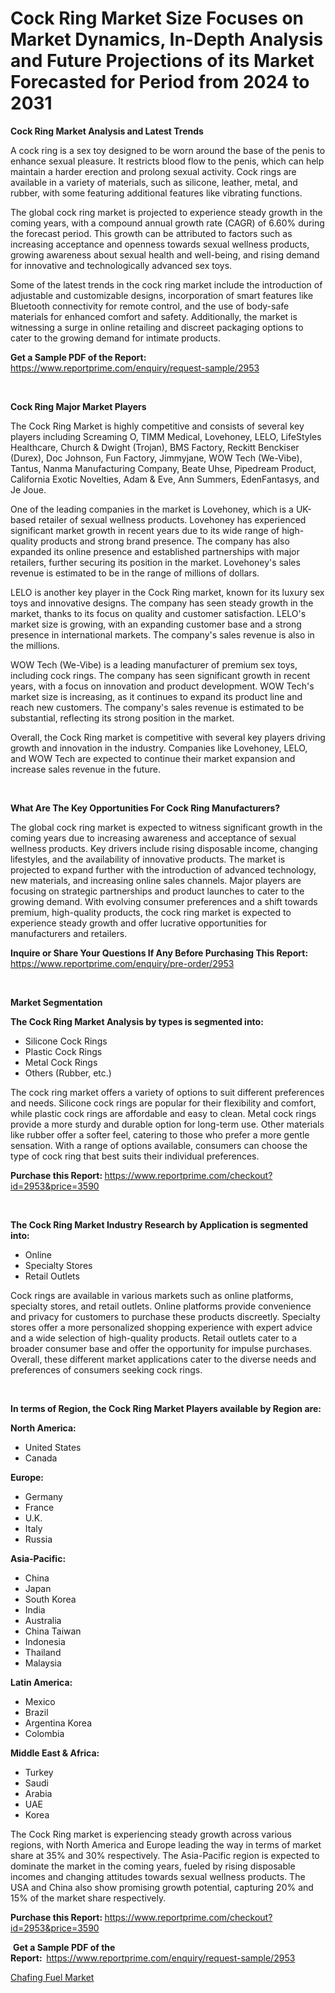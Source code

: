 <p><h1>Cock Ring Market Size Focuses on Market Dynamics, In-Depth Analysis and Future Projections of its Market Forecasted for Period from 2024 to 2031</h1></p><p><strong>Cock Ring Market Analysis and Latest Trends</strong></p>
<p><p>A cock ring is a sex toy designed to be worn around the base of the penis to enhance sexual pleasure. It restricts blood flow to the penis, which can help maintain a harder erection and prolong sexual activity. Cock rings are available in a variety of materials, such as silicone, leather, metal, and rubber, with some featuring additional features like vibrating functions.</p><p>The global cock ring market is projected to experience steady growth in the coming years, with a compound annual growth rate (CAGR) of 6.60% during the forecast period. This growth can be attributed to factors such as increasing acceptance and openness towards sexual wellness products, growing awareness about sexual health and well-being, and rising demand for innovative and technologically advanced sex toys.</p><p>Some of the latest trends in the cock ring market include the introduction of adjustable and customizable designs, incorporation of smart features like Bluetooth connectivity for remote control, and the use of body-safe materials for enhanced comfort and safety. Additionally, the market is witnessing a surge in online retailing and discreet packaging options to cater to the growing demand for intimate products.</p></p>
<p><strong>Get a Sample PDF of the Report:&nbsp;</strong> <a href="https://www.reportprime.com/enquiry/request-sample/2953">https://www.reportprime.com/enquiry/request-sample/2953</a></p>
<p>&nbsp;</p>
<p><strong>Cock Ring Major Market Players</strong></p>
<p><p>The Cock Ring Market is highly competitive and consists of several key players including Screaming O, TIMM Medical, Lovehoney, LELO, LifeStyles Healthcare, Church & Dwight (Trojan), BMS Factory, Reckitt Benckiser (Durex), Doc Johnson, Fun Factory, Jimmyjane, WOW Tech (We-Vibe), Tantus, Nanma Manufacturing Company, Beate Uhse, Pipedream Product, California Exotic Novelties, Adam & Eve, Ann Summers, EdenFantasys, and Je Joue.</p><p>One of the leading companies in the market is Lovehoney, which is a UK-based retailer of sexual wellness products. Lovehoney has experienced significant market growth in recent years due to its wide range of high-quality products and strong brand presence. The company has also expanded its online presence and established partnerships with major retailers, further securing its position in the market. Lovehoney's sales revenue is estimated to be in the range of millions of dollars.</p><p>LELO is another key player in the Cock Ring market, known for its luxury sex toys and innovative designs. The company has seen steady growth in the market, thanks to its focus on quality and customer satisfaction. LELO's market size is growing, with an expanding customer base and a strong presence in international markets. The company's sales revenue is also in the millions.</p><p>WOW Tech (We-Vibe) is a leading manufacturer of premium sex toys, including cock rings. The company has seen significant growth in recent years, with a focus on innovation and product development. WOW Tech's market size is increasing, as it continues to expand its product line and reach new customers. The company's sales revenue is estimated to be substantial, reflecting its strong position in the market.</p><p>Overall, the Cock Ring market is competitive with several key players driving growth and innovation in the industry. Companies like Lovehoney, LELO, and WOW Tech are expected to continue their market expansion and increase sales revenue in the future.</p></p>
<p>&nbsp;</p>
<p><strong>What Are The Key Opportunities For Cock Ring Manufacturers?</strong></p>
<p><p>The global cock ring market is expected to witness significant growth in the coming years due to increasing awareness and acceptance of sexual wellness products. Key drivers include rising disposable income, changing lifestyles, and the availability of innovative products. The market is projected to expand further with the introduction of advanced technology, new materials, and increasing online sales channels. Major players are focusing on strategic partnerships and product launches to cater to the growing demand. With evolving consumer preferences and a shift towards premium, high-quality products, the cock ring market is expected to experience steady growth and offer lucrative opportunities for manufacturers and retailers.</p></p>
<p><strong>Inquire or Share Your Questions If Any Before Purchasing This Report:</strong> <a href="https://www.reportprime.com/enquiry/pre-order/2953">https://www.reportprime.com/enquiry/pre-order/2953</a></p>
<p>&nbsp;</p>
<p><strong>Market Segmentation</strong></p>
<p><strong>The Cock Ring Market Analysis by types is segmented into:</strong></p>
<p><ul><li>Silicone Cock Rings</li><li>Plastic Cock Rings</li><li>Metal Cock Rings</li><li>Others (Rubber, etc.)</li></ul></p>
<p><p>The cock ring market offers a variety of options to suit different preferences and needs. Silicone cock rings are popular for their flexibility and comfort, while plastic cock rings are affordable and easy to clean. Metal cock rings provide a more sturdy and durable option for long-term use. Other materials like rubber offer a softer feel, catering to those who prefer a more gentle sensation. With a range of options available, consumers can choose the type of cock ring that best suits their individual preferences.</p></p>
<p><strong>Purchase this Report:&nbsp;</strong><a href="https://www.reportprime.com/checkout?id=2953&price=3590">https://www.reportprime.com/checkout?id=2953&price=3590</a></p>
<p>&nbsp;</p>
<p><strong>The Cock Ring Market Industry Research by Application is segmented into:</strong></p>
<p><ul><li>Online</li><li>Specialty Stores</li><li>Retail Outlets</li></ul></p>
<p><p>Cock rings are available in various markets such as online platforms, specialty stores, and retail outlets. Online platforms provide convenience and privacy for customers to purchase these products discreetly. Specialty stores offer a more personalized shopping experience with expert advice and a wide selection of high-quality products. Retail outlets cater to a broader consumer base and offer the opportunity for impulse purchases. Overall, these different market applications cater to the diverse needs and preferences of consumers seeking cock rings.</p></p>
<p>&nbsp;</p>
<p><strong>In terms of Region, the Cock Ring Market Players available by Region are:</strong></p>
<p>
    <p> <strong> North America: </strong>
        <ul>
            <li>United States</li>
            <li>Canada</li>
        </ul>
        </p> 
    <p> <strong> Europe: </strong>
        <ul>
            <li>Germany</li>
            <li>France</li>
            <li>U.K.</li>
            <li>Italy</li>
            <li>Russia</li>
        </ul>
        </p> 
    <p> <strong> Asia-Pacific: </strong>
        <ul>
            <li>China</li>
            <li>Japan</li>
            <li>South Korea</li>
            <li>India</li>
            <li>Australia</li>
            <li>China Taiwan</li>
            <li>Indonesia</li>
            <li>Thailand</li>
            <li>Malaysia</li>
        </ul>
        </p> 
    <p> <strong> Latin America: </strong>
        <ul>
            <li>Mexico</li>
            <li>Brazil</li>
            <li>Argentina Korea</li>
            <li>Colombia</li>
        </ul>
        </p> 
    <p> <strong> Middle East & Africa: </strong>
        <ul>
            <li>Turkey</li>
            <li>Saudi</li>
            <li>Arabia</li>
            <li>UAE</li>
            <li>Korea</li>
        </ul>
    </p>
    </p>
<p><p>The Cock Ring market is experiencing steady growth across various regions, with North America and Europe leading the way in terms of market share at 35% and 30% respectively. The Asia-Pacific region is expected to dominate the market in the coming years, fueled by rising disposable incomes and changing attitudes towards sexual wellness products. The USA and China also show promising growth potential, capturing 20% and 15% of the market share respectively.</p></p>
<p><strong>Purchase this Report: </strong><a href="https://www.reportprime.com/checkout?id=2953&price=3590">https://www.reportprime.com/checkout?id=2953&price=3590</a></p>
<p>&nbsp;<strong>Get a Sample PDF of the Report:&nbsp;&nbsp;</strong><a href="https://www.reportprime.com/enquiry/request-sample/2953">https://www.reportprime.com/enquiry/request-sample/2953</a></p>
<p><strong></strong></p>
<p><p><a href="https://adventurous-uranium-ef9.notion.site/Chafing-Fuel-Market-Size-Share-Trends-Analysis-Report-By-Application-Regional-Outlook-Competiti-f41086db4bf54562a48ea9ded6ce53db">Chafing Fuel Market</a></p></p>